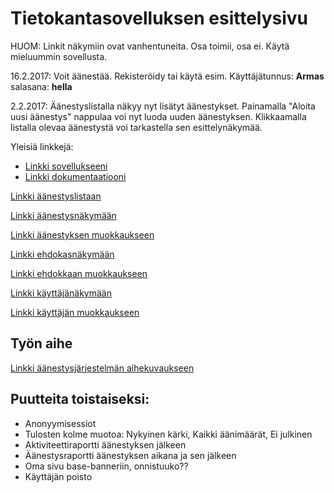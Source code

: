 # Tietokantasovelluksen esittelysivu

HUOM: Linkit näkymiin ovat vanhentuneita. Osa toimii, osa ei. Käytä mieluummin sovellusta.

16.2.2017: Voit äänestää. Rekisteröidy tai käytä esim. Käyttäjätunnus: **Armas** salasana: **hella** 

2.2.2017: Äänestyslistalla näkyy nyt lisätyt äänestykset. Painamalla "Aloita uusi äänestys" nappulaa voi nyt luoda uuden äänestyksen. Klikkaamalla listalla olevaa äänestystä voi tarkastella sen esittelynäkymää.

Yleisiä linkkejä:

* [Linkki sovellukseeni](http://gexgex.users.cs.helsinki.fi/aanestysjarjestelma/)
* [Linkki dokumentaatiooni](https://github.com/georgiAgi/Tsoha-Bootstrap/blob/master/doc/dokumentaatio.pdf)

[Linkki äänestyslistaan](http://gexgex.users.cs.helsinki.fi/aanestysjarjestelma/vote/list) 

[Linkki äänestysnäkymään](http://gexgex.users.cs.helsinki.fi/aanestysjarjestelma/vote/show) 

[Linkki äänestyksen muokkaukseen](http://gexgex.users.cs.helsinki.fi/aanestysjarjestelma/vote/edit) 

[Linkki ehdokasnäkymään](http://gexgex.users.cs.helsinki.fi/aanestysjarjestelma/candidate/show) 

[Linkki ehdokkaan muokkaukseen](http://gexgex.users.cs.helsinki.fi/aanestysjarjestelma/candidate/edit)

[Linkki käyttäjänäkymään](http://gexgex.users.cs.helsinki.fi/aanestysjarjestelma/user/show)

[Linkki käyttäjän muokkaukseen](http://gexgex.users.cs.helsinki.fi/aanestysjarjestelma/user/edit) 

## Työn aihe

[Linkki äänestysjärjestelmän aihekuvaukseen](http://advancedkittenry.github.io/suunnittelu_ja_tyoymparisto/aiheet/Aanestys.html) 

## Puutteita toistaiseksi:

* Anonyymisessiot
* Tulosten kolme muotoa: Nykyinen kärki, Kaikki äänimäärät, Ei julkinen
* Aktiviteettiraportti äänestyksen jälkeen
* Äänestysraportti äänestyksen aikana ja sen jälkeen
* Oma sivu base-banneriin, onnistuuko??
* Käyttäjän poisto
